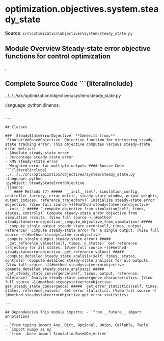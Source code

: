# optimization.objectives.system.steady_state

**Source:** `src\optimization\objectives\system\steady_state.py`

## Module Overview Steady-state error objective functions for control optimization

.

## Complete Source Code ```{literalinclude}

../../../src/optimization/objectives/system/steady_state.py


:language: python
:linenos:
```

---

## Classes

### `SteadyStateErrorObjective` **Inherits from:** `SimulationBasedObjective` Objective function for minimizing steady-state tracking error. This objective computes various steady-state error metrics:
- Absolute steady-state error
- Percentage steady-state error
- RMS steady-state error
- Weighted error for multiple outputs #### Source Code ```{literalinclude} ../../../src/optimization/objectives/system/steady_state.py
:language: python
:pyobject: SteadyStateErrorObjective
:linenos:
``` #### Methods (7) ##### `__init__(self, simulation_config, controller_factory, error_metric, steady_state_window, output_weights, output_indices, reference_trajectory)` Initialize steady-state error objective. [View full source →](#method-steadystateerrorobjective-__init__) ##### `_compute_objective_from_simulation(self, times, states, controls)` Compute steady-state error objective from simulation results. [View full source →](#method-steadystateerrorobjective-_compute_objective_from_simulation) ##### `_compute_single_output_steady_state_error(self, times, output, reference)` Compute steady-state error for a single output. [View full source →](#method-steadystateerrorobjective-_compute_single_output_steady_state_error) ##### `_get_reference_values(self, times, n_states)` Get reference trajectory for all states. [View full source →](#method-steadystateerrorobjective-_get_reference_values) ##### `compute_detailed_steady_state_analysis(self, times, states, controls)` Compute detailed steady-state analysis for all outputs. [View full source →](#method-steadystateerrorobjective-compute_detailed_steady_state_analysis) ##### `get_steady_state_convergence(self, times, output, reference, tolerance)` Analyze steady-state convergence characteristics. [View full source →](#method-steadystateerrorobjective-get_steady_state_convergence) ##### `get_error_statistics(self, times, states, reference_values)` Get error statistics. [View full source →](#method-steadystateerrorobjective-get_error_statistics)

---

## Dependencies This module imports: - `from __future__ import annotations`

- `from typing import Any, Dict, Optional, Union, Callable, Tuple`
- `import numpy as np`
- `from ..base import SimulationBasedObjective`
